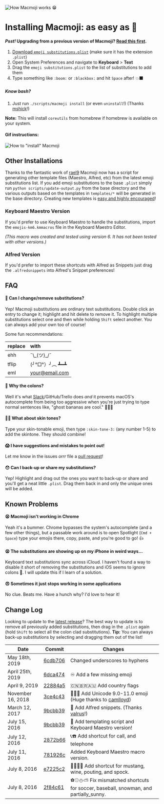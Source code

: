 ![How Macmoji works 😁](https://github.com/warpling/Macmoji/blob/master/gifs/what%20is%20it.gif?raw=true)

# Installing Macmoji: as easy as 🔢

#### _Psst!_ Upgrading from a previous version of Macmoji? [Read this first](#change-log).

1. [Download `emoji substitutions.plist`](https://raw.githubusercontent.com/warpling/Macmoji/master/emoji%20substitutions.plist) (make sure it has the extension `.plist`)
2. Open System Preferences and navigate to **Keyboard** > **Text**
3. Drag the `emoji substitutions.plist` to the list of substitutions to add them
4. Type something like `:boom:` or `:blackbox:` and hit `Space` after! 💥⬛️

##### Know bash?
1. Just run `./scripts/macmoji install` (or even `uninstall`!)
(Thanks [mshick](https://github.com/mshick)!)

**Note:** This will install `coreutils` from homebrew if homebrew is available on your system.

#### Gif instructions:
![How to "install" Macmoji](https://github.com/warpling/Macmoji/blob/master/gifs/how%20to%20install.gif?raw=true)

## Other Installations
Thanks to the fantastic work of [rael9](https://github.com/rael9) Macmoji now has a script for generating other template files (Maestro, Alfred, etc) from the latest emoji substitutions list. If you add emoji substitutions to the base `.plist` simply run `python scripts/update-output.py` from the base directory and the various outputs based on the templates in `templates/*` will be generated in the base directory. Creating new templates is [easy and highly encouraged](https://github.com/warpling/Macmoji/pull/14#issuecomment-232850622)!

### Keyboard Maestro Version

If you'd prefer to use Keyboard Maestro to handle the substitutions, import the `emojis-km6.kmmacros` file in the Keyboard Maestro Editor.

*(This macro was created and tested using version 6. It has not been tested with other versions.)*

### Alfred Version

If you'd prefer to import these shortcuts with Alfred as Snippets just drag the `.alfredsnippets` into Alfred's Snippet preferences!

## FAQ

#### 🤔 Can I change/remove substitutions?
Yep! Macmoji substitutions are ordinary text substitutions. Double click an entry to change it; highlight and hit delete to remove it. To highlight multiple substitutions select one and then while holding `Shift` select another. You can always add your own too of course!

Some fun recommendations:

| replace  | with           |
| :------- | :------------- |
| ehh      | ¯\\\_(ツ)\_/¯   |
| tflip    | (╯°□°）╯︵ ┻━┻ |
| eml      | your@email.com |

#### 💩 Why the colons?
Well it's what [Slack](https://get.slack.help/hc/en-us/articles/202931348-Emoji-and-emoticons)/GitHub/Trello does *and* it prevents macOS's autocomplete from being too aggressive when you're just trying to type normal sentences like, "ghost bananas are cool." 👻🍌🆒

#### 🖐🏽 What about skin tones?
Type your skin-tonable emoji, then type `:skin-tone-3:` (any number 1-5) to add the skintone. They should combine!

#### 😱 I have suggestions and mistakes to point out!
Let me know in the issues *orrr* file a [pull request](https://yangsu.github.io/pull-request-tutorial/)!

#### 😯 Can I back-up or share my substitutions?
Yep! Highlight and drag out the ones you want to back-up or share and you'll get a neat little `.plist`. Drag them back in and only the unique ones will be added.


## Known Problems

#### 😫 Macmoji isn't working in Chrome
Yeah it's a bummer. Chrome bypasses the system's autocomplete (and a few other things), but a passable work around is to open Spotlight (`Cmd + Space`) type your emojis there, copy, paste, and you're good to go! 👍

#### 😫 The substitutions are showing up on my iPhone in weird ways…
Keyboard text substitutions sync across iCloud. I haven't found a way to disable it short of removing the substitutions and iOS seems to ignore colons 🤕. I will update this if I learn of a solution.

#### 😠 Sometimes it just stops working in some applications
No clue. Beats me. Have a hunch why? I'd love to hear it!

## Change Log

Looking to update to the [latest release](https://github.com/warpling/Macmoji/releases/latest)? The best way to update is to remove all previously added substitutions, then drag in the `.plist` again (hold `Shift` to select all the colon clad substitutions).
**Tip:** You can always back-up substitutions by selecting and dragging them out of the list!

|       Date       |       Commit       |       Changes       |
| ---------------- | ------------------ | ------------------- |
| May 18th, 2019 | [6cdb706](https://github.com/warpling/Macmoji/commit/c53fb2d24704069bbd41bd9ab0b9814f56cdb706) | Changed underscores to hyphens
| April 25th, 2019 | [6dca474](https://github.com/warpling/Macmoji/commit/6dca4749072e954bc090c12ec8a09ac5e2e45bb7) | ♾️ Add a few missing emoji
| April 9, 2019 | [22884a5](https://github.com/warpling/Macmoji/commit/22884a557326e3491b2d285ef49c4e1a44cd3a90) |  🇨🇳🇧🇷🇦🇺 Add country flags
| November 16, 2018 | [3ce4c43](https://github.com/warpling/Macmoji/commit/3ce4c437e563b9454100712cbfd80d08930ce3d5) | 🤯🧠🦅 Add Unicode 9.0-11.0 emoji (Huge thanks to [camlloyd](https://github.com/camlloyd)) |
| March 12, 2017 | [9bcbb39](https://github.com/warpling/Macmoji/commit/4b6b55cad36cc14ad522418cad758bf6856d7cf9) | 🎩 Add Alfred snippets. (Thanks [valrus](https://github.com/valrus)!) |
| July 15, 2016 | [9bcbb39](https://github.com/warpling/Macmoji/commit/9bcbb396a2a91d026b7df15392e7ae69cc0b36d0) | 🤖 Add templating script and Keyboard Maestro version! |
| July 12, 2016 | [2872b66](https://github.com/warpling/Macmoji/pull/11/commits/2872b66354779bc446c68b71c94d67bf43b0247c) | 📞☎️ Add shortcut for call, and telephone |
| July 11, 2016 | [781926c](https://github.com/warpling/Macmoji/commit/781926c97496937346a64c68ace755b32f3059fe) | Added Keyboard Maestro macro version. |
| July 8, 2016 | [e7225c2](https://github.com/warpling/Macmoji/commit/e7225c24157385f319f99910ecf5e737016c796b) | 🐴🍷🙎🖖 Add shortcut for mustang, wine, pouting, and spock. |
| July 8, 2016 | [2f84c61](https://github.com/warpling/Macmoji/commit/2f84c6169546a22246f42a4b56eaec7d8ef979d5) | ⚽⚾️⛄⛅ Fix mismatched shortcuts for soccer, baseball, snowman, and partially_sunny. |
